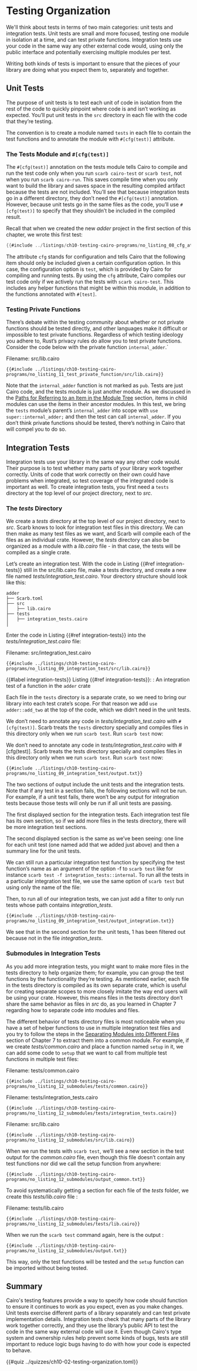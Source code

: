 # Testing Organization

We'll think about tests in terms of two main categories: unit tests and integration tests. Unit tests are small and more focused, testing one module in isolation at a time, and can test private functions. Integration tests use your code in the same way any other external code would, using only the public interface and potentially exercising multiple modules per test.

Writing both kinds of tests is important to ensure that the pieces of your library are doing what you expect them to, separately and together.

## Unit Tests

The purpose of unit tests is to test each unit of code in isolation from the rest of the code to quickly pinpoint where code is and isn’t working as expected. You’ll put unit tests in the `src` directory in each file with the code that they’re testing.

The convention is to create a module named `tests` in each file to contain the test functions and to annotate the module with `#[cfg(test)]` attribute.

### The Tests Module and `#[cfg(test)]`

The `#[cfg(test)]` annotation on the tests module tells Cairo to compile and run the test code only when you run `scarb cairo-test` or `scarb test`, not when you run `scarb cairo-run`. This saves compile time when you only want to build the library and saves space in the resulting compiled artifact because the tests are not included. You’ll see that because integration tests go in a different directory, they don’t need the `#[cfg(test)]` annotation. However, because unit tests go in the same files as the code, you’ll use `#[cfg(test)]` to specify that they shouldn’t be included in the compiled result.

Recall that when we created the new _adder_ project in the first section of this chapter, we wrote this first test:

```rust
{{#include ../listings/ch10-testing-cairo-programs/no_listing_08_cfg_attr/src/lib.cairo}}
```

The attribute `cfg` stands for configuration and tells Cairo that the following item should only be included given a certain configuration option. In this case, the configuration option is `test`, which is provided by Cairo for compiling and running tests. By using the `cfg` attribute, Cairo compiles our test code only if we actively run the tests with `scarb cairo-test`. This includes any helper functions that might be within this module, in addition to the functions annotated with `#[test]`.

### Testing Private Functions

There’s debate within the testing community about whether or not private functions should be tested directly, and other languages make it difficult or impossible to test private functions. Regardless of which testing ideology you adhere to, Rust’s privacy rules do allow you to test private functions. Consider the code below with the private function `internal_adder`.`

<span class="caption">Filename: src/lib.cairo</span>

```rust, noplayground
{{#include ../listings/ch10-testing-cairo-programs/no_listing_11_test_private_function/src/lib.cairo}}
```

Note that the `internal_adder` function is not marked as `pub`. Tests are just Cairo code, and the tests module is just another module. As we discussed in the [Paths for Referring to an Item in the Module Tree](ch07-03-paths-for-referring-to-an-item-in-the-module-tree.md) section, items in child modules can use the items in their ancestor modules. In this test, we bring the `tests` module’s parent’s `internal_adder` into scope with `use super::internal_adder;` and then the test can call `internal_adder`. If you don’t think private functions should be tested, there’s nothing in Cairo that will compel you to do so.

## Integration Tests

Integration tests use your library in the same way any other code would. Their purpose is to test whether many parts of your library work together correctly. Units of code that work correctly on their own could have problems when integrated, so test coverage of the integrated code is important as well. To create integration tests, you first need a `tests` directory at the top level of our project directory, next to _src_.

### The _tests_ Directory

We create a _tests_ directory at the top level of our project directory, next to _src_. Scarb knows to look for integration test files in this directory. We can then make as many test files as we want, and Scarb will compile each of the files as an individual crate. However, the _tests_ directory can also be organized as a module with a _lib.cairo_ file - in that case, the tests will be compiled as a single crate.

Let’s create an integration test. With the code in Listing {{#ref integration-tests}} still in the src/lib.cairo file, make a tests directory, and create a new file named _tests/integration_test.cairo_. Your directory structure should look like this:

```shell
adder
├── Scarb.toml
├── src
│   ├── lib.cairo
├── tests
│   ├── integration_tests.cairo
│

```

Enter the code in Listing {{#ref integration-tests}} into the _tests/integration_test.cairo_ file:

<span class="caption">Filename: src/integration_test.cairo</span>

```rust, noplayground
{{#include ../listings/ch10-testing-cairo-programs/no_listing_09_integration_test/src/lib.cairo}}
```

{{#label integration-tests}}
Listing {{#ref integration-tests}}: : An integration test of a function in the `adder` crate

Each file in the `tests` directory is a separate crate, so we need to bring our library into each test crate’s scope. For that reason we add `use adder::add_two` at the top of the code, which we didn’t need in the unit tests.

We don’t need to annotate any code in _tests/integration_test.cairo_ with `#[cfg(test)]`. Scarb treats the `tests` directory specially and compiles files in this directory only when we run `scarb test`. Run `scarb test` now:

We don’t need to annotate any code in _tests/integration_test.cairo_ with #[cfg(test)]. Scarb treats the tests directory specially and compiles files in this directory only when we run `scarb test`. Run `scarb test` now:

```shell
{{#include ../listings/ch10-testing-cairo-programs/no_listing_09_integration_test/output.txt}}
```

The two sections of output include the unit tests and the integration tests. Note that if any test in a section fails, the following sections will not be run. For example, if a unit test fails, there won’t be any output for integration tests because those tests will only be run if all unit tests are passing.

The first displayed section for the integration tests.
Each integration test file has its own section, so if we add more files in the tests directory, there will be more integration test sections.

The second displayed section is the same as we’ve been seeing: one line for each unit test (one named add that we added just above) and then a summary line for the unit tests.

We can still run a particular integration test function by specifying the test function’s name as an argument of the option -f to `scarb test` like for instance `scarb test -f integration_tests::internal`. To run all the tests in a particular integration test file, we use the same option of `scarb test` but using only the name of the file:

Then, to run all of our integration tests, we can just add a filter to only run tests whose path contains _integration_tests_.

```shell
{{#include ../listings/ch10-testing-cairo-programs/no_listing_09_integration_test/output_integration.txt}}
```

We see that in the second section for the unit tests, 1 has been filtered out because not in the file _integration_tests_.

### Submodules in Integration Tests

As you add more integration tests, you might want to make more files in the tests directory to help organize them; for example, you can group the test functions by the functionality they’re testing. As mentioned earlier, each file in the tests directory is compiled as its own separate crate, which is useful for creating separate scopes to more closely imitate the way end users will be using your crate. However, this means files in the tests directory don’t share the same behavior as files in _src_ do, as you learned in Chapter 7 regarding how to separate code into modules and files.

The different behavior of tests directory files is most noticeable when you have a set of helper functions to use in multiple integration test files and you try to follow the steps in the [Separating Modules into Different Files](ch07-05-separating-modules-into-different-files.md) section of Chapter 7 to extract them into a common module. For example, if we create _tests/common.cairo_ and place a function named `setup` in it, we can add some code to `setup` that we want to call from multiple test functions in multiple test files:

<span class="caption">Filename: tests/common.cairo</span>

```rust, noplayground
{{#include ../listings/ch10-testing-cairo-programs/no_listing_12_submodules/tests/common.cairo}}
```

<span class="caption">Filename: tests/integration_tests.cairo</span>

```rust, noplayground
{{#include ../listings/ch10-testing-cairo-programs/no_listing_12_submodules/tests/integration_tests.cairo}}
```

<span class="caption">Filename: src/lib.cairo</span>

```rust, noplayground
{{#include ../listings/ch10-testing-cairo-programs/no_listing_12_submodules/src/lib.cairo}}
```

When we run the tests with `scarb test`, we’ll see a new section in the test output for the _common.cairo_ file, even though this file doesn’t contain any test functions nor did we call the setup function from anywhere:

```shell
{{#include ../listings/ch10-testing-cairo-programs/no_listing_12_submodules/output_common.txt}}
```

To avoid systematically getting a section for each file of the _tests_ folder, we create this _tests/lib.cairo_ file :

<span class="caption">Filename: tests/lib.cairo</span>

```rust, noplayground
{{#include ../listings/ch10-testing-cairo-programs/no_listing_12_submodules/tests/lib.cairo}}
```

When we run the `scarb test` command again, here is the output :

```shell
{{#include ../listings/ch10-testing-cairo-programs/no_listing_12_submodules/output.txt}}
```

This way, only the test functions will be tested and the `setup` function can be imported without being tested.

## Summary

Cairo's testing features provide a way to specify how code should function to ensure it continues to work as you expect, even as you make changes. Unit tests exercise different parts of a library separately and can test private implementation details. Integration tests check that many parts of the library work together correctly, and they use the library’s public API to test the code in the same way external code will use it. Even though Cairo's type system and ownership rules help prevent some kinds of bugs, tests are still important to reduce logic bugs having to do with how your code is expected to behave.

{{#quiz ../quizzes/ch10-02-testing-organization.toml}}
